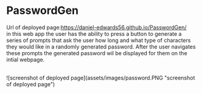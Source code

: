 # PasswordGen

Url of deployed page:https://daniel-edwards56.github.io/PasswordGen/<br>
in this web app the user has the ability to press a button to generate a series of prompts that ask the user how long and what type of characters they would like in a randomly generated password. After the user navigates these prompts the generated password wil be displayed for them on the intial webpage.

<br>
![screenshot of deployed page](assets/images/password.PNG "screenshot of deployed page")

